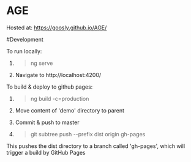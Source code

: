 # AGE

Hosted at: https://goosly.github.io/AGE/

#Development

To run locally:
1) > ng serve

2) Navigate to http://localhost:4200/

To build & deploy to github pages:
1) > ng build -c=production

2) Move content of 'demo' directory to parent

3) Commit & push to master

4) > git subtree push --prefix dist origin gh-pages

This pushes the dist directory to a branch called 'gh-pages', which will trigger a build by GitHub Pages
